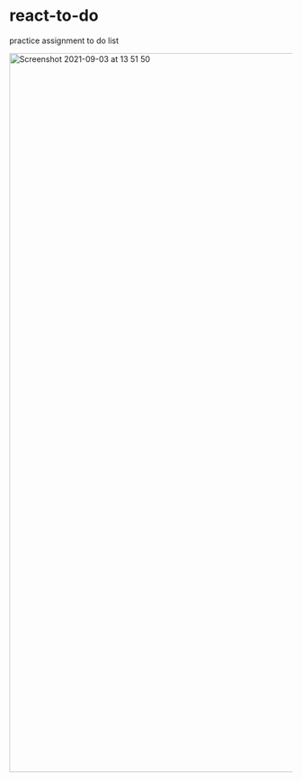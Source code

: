 # react-to-do
practice assignment to do list

<img width="1280" alt="Screenshot 2021-09-03 at 13 51 50" src="https://user-images.githubusercontent.com/32538678/132053596-54c2d153-fdee-4f5d-8872-4da508c251c3.png">
